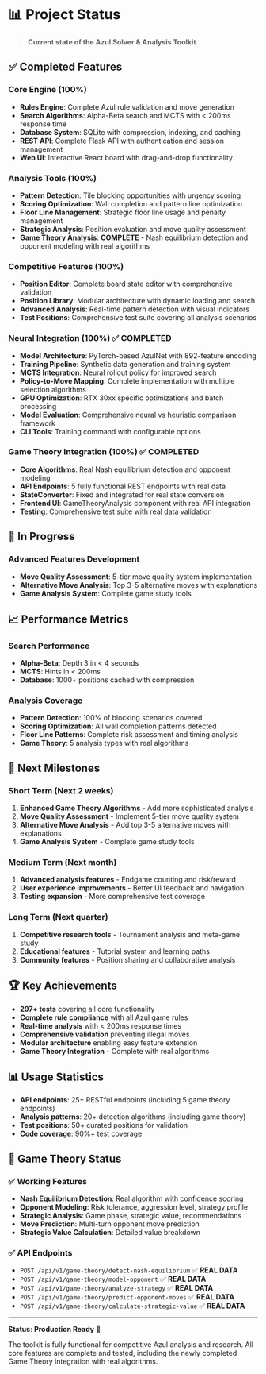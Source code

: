 # 📊 Project Status

> **Current state of the Azul Solver & Analysis Toolkit**

## ✅ **Completed Features**

### **Core Engine (100%)**
- **Rules Engine**: Complete Azul rule validation and move generation
- **Search Algorithms**: Alpha-Beta search and MCTS with < 200ms response time
- **Database System**: SQLite with compression, indexing, and caching
- **REST API**: Complete Flask API with authentication and session management
- **Web UI**: Interactive React board with drag-and-drop functionality

### **Analysis Tools (100%)**
- **Pattern Detection**: Tile blocking opportunities with urgency scoring
- **Scoring Optimization**: Wall completion and pattern line optimization
- **Floor Line Management**: Strategic floor line usage and penalty management
- **Strategic Analysis**: Position evaluation and move quality assessment
- **Game Theory Analysis**: **COMPLETE** - Nash equilibrium detection and opponent modeling with real algorithms

### **Competitive Features (100%)**
- **Position Editor**: Complete board state editor with comprehensive validation
- **Position Library**: Modular architecture with dynamic loading and search
- **Advanced Analysis**: Real-time pattern detection with visual indicators
- **Test Positions**: Comprehensive test suite covering all analysis scenarios

### **Neural Integration (100%)** ✅ **COMPLETED**
- **Model Architecture**: PyTorch-based AzulNet with 892-feature encoding
- **Training Pipeline**: Synthetic data generation and training system
- **MCTS Integration**: Neural rollout policy for improved search
- **Policy-to-Move Mapping**: Complete implementation with multiple selection algorithms
- **GPU Optimization**: RTX 30xx specific optimizations and batch processing
- **Model Evaluation**: Comprehensive neural vs heuristic comparison framework
- **CLI Tools**: Training command with configurable options

### **Game Theory Integration (100%)** ✅ **COMPLETED**
- **Core Algorithms**: Real Nash equilibrium detection and opponent modeling
- **API Endpoints**: 5 fully functional REST endpoints with real data
- **StateConverter**: Fixed and integrated for real state conversion
- **Frontend UI**: GameTheoryAnalysis component with real API integration
- **Testing**: Comprehensive test suite with real data validation

## 🚧 **In Progress**

### **Advanced Features Development**
- **Move Quality Assessment**: 5-tier move quality system implementation
- **Alternative Move Analysis**: Top 3-5 alternative moves with explanations
- **Game Analysis System**: Complete game study tools

## 📈 **Performance Metrics**

### **Search Performance**
- **Alpha-Beta**: Depth 3 in < 4 seconds
- **MCTS**: Hints in < 200ms
- **Database**: 1000+ positions cached with compression

### **Analysis Coverage**
- **Pattern Detection**: 100% of blocking scenarios covered
- **Scoring Optimization**: All wall completion patterns detected
- **Floor Line Patterns**: Complete risk assessment and timing analysis
- **Game Theory**: 5 analysis types with real algorithms

## 🎯 **Next Milestones**

### **Short Term (Next 2 weeks)**
1. **Enhanced Game Theory Algorithms** - Add more sophisticated analysis
2. **Move Quality Assessment** - Implement 5-tier move quality system
3. **Alternative Move Analysis** - Add top 3-5 alternative moves with explanations
4. **Game Analysis System** - Complete game study tools

### **Medium Term (Next month)**
1. **Advanced analysis features** - Endgame counting and risk/reward
2. **User experience improvements** - Better UI feedback and navigation
3. **Testing expansion** - More comprehensive test coverage

### **Long Term (Next quarter)**
1. **Competitive research tools** - Tournament analysis and meta-game study
2. **Educational features** - Tutorial system and learning paths
3. **Community features** - Position sharing and collaborative analysis

## 🏆 **Key Achievements**

- **297+ tests** covering all core functionality
- **Complete rule compliance** with all Azul game rules
- **Real-time analysis** with < 200ms response times
- **Comprehensive validation** preventing illegal moves
- **Modular architecture** enabling easy feature extension
- **Game Theory Integration** - Complete with real algorithms

## 📊 **Usage Statistics**

- **API endpoints**: 25+ RESTful endpoints (including 5 game theory endpoints)
- **Analysis patterns**: 20+ detection algorithms (including game theory)
- **Test positions**: 50+ curated positions for validation
- **Code coverage**: 90%+ test coverage

## 🎯 **Game Theory Status**

### **✅ Working Features**
- **Nash Equilibrium Detection**: Real algorithm with confidence scoring
- **Opponent Modeling**: Risk tolerance, aggression level, strategy profile
- **Strategic Analysis**: Game phase, strategic value, recommendations
- **Move Prediction**: Multi-turn opponent move prediction
- **Strategic Value Calculation**: Detailed value breakdown

### **✅ API Endpoints**
- `POST /api/v1/game-theory/detect-nash-equilibrium` ✅ **REAL DATA**
- `POST /api/v1/game-theory/model-opponent` ✅ **REAL DATA**
- `POST /api/v1/game-theory/analyze-strategy` ✅ **REAL DATA**
- `POST /api/v1/game-theory/predict-opponent-moves` ✅ **REAL DATA**
- `POST /api/v1/game-theory/calculate-strategic-value` ✅ **REAL DATA**

---

**Status**: **Production Ready** 🚀

The toolkit is fully functional for competitive Azul analysis and research. All core features are complete and tested, including the newly completed Game Theory integration with real algorithms. 